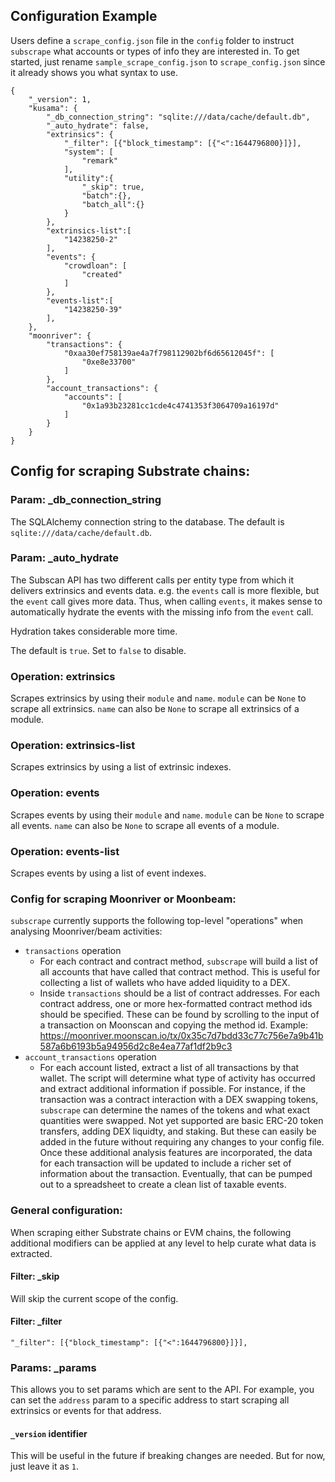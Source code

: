 ## Configuration Example

Users define a `scrape_config.json` file in the `config` folder to instruct `subscrape` what accounts or types of info they are interested in. To get started, just rename `sample_scrape_config.json` to `scrape_config.json` since it already shows you what syntax to use.

```
{
    "_version": 1,
    "kusama": {
        "_db_connection_string": "sqlite:///data/cache/default.db",
        "_auto_hydrate": false,
        "extrinsics": {
            "_filter": [{"block_timestamp": [{"<":1644796800}]}],
            "system": [
                "remark"
            ],
            "utility":{
                "_skip": true,
                "batch":{},
                "batch_all":{}
            }
        },
        "extrinsics-list":[
            "14238250-2"
        ],
        "events": {
            "crowdloan": [
                "created"
            ]
        },
        "events-list":[
            "14238250-39"
        ],
    },
    "moonriver": {
        "transactions": {
            "0xaa30ef758139ae4a7f798112902bf6d65612045f": [
                "0xe8e33700"
            ]
        },
        "account_transactions": {
            "accounts": [
                "0x1a93b23281cc1cde4c4741353f3064709a16197d"
            ]
        }
    }
}
```

## Config for scraping Substrate chains:

### Param: _db_connection_string
The SQLAlchemy connection string to the database. The default is `sqlite:///data/cache/default.db`.

### Param: _auto_hydrate
The Subscan API has two different calls per entity type from which it delivers 
extrinsics and events data. e.g. the `events` call is more flexible, but the 
`event` call gives more data. Thus, when calling `events`, it makes sense to 
automatically hydrate the events with the missing info from the `event` call.

Hydration takes considerable more time. 

The default is `true`. Set to `false` to disable.

### Operation: extrinsics
Scrapes extrinsics by using their `module` and `name`. `module` can be `None` to scrape all extrinsics. `name` can also be `None` to scrape all extrinsics of a module.

### Operation: extrinsics-list
Scrapes extrinsics by using a list of extrinsic indexes.

### Operation: events
Scrapes events by using their `module` and `name`. `module` can be `None` to scrape all events. `name` can also be `None` to scrape all events of a module.

### Operation: events-list
Scrapes events by using a list of event indexes.

### Config for scraping Moonriver or Moonbeam:

`subscrape` currently supports the following top-level "operations" when analysing Moonriver/beam activities:
* `transactions` operation
  * For each contract and contract method, `subscrape` will build a list of all accounts that have called that contract method. This is useful for collecting a list of wallets who have added liquidity to a DEX.
  * Inside `transactions` should be a list of contract addresses. For each contract address, one or more hex-formatted contract method ids should be specified. These can be found by scrolling to the input of a transaction on Moonscan and copying the method id. Example: https://moonriver.moonscan.io/tx/0x35c7d7bdd33c77c756e7a9b41b587a6b6193b5a94956d2c8e4ea77af1df2b9c3
* `account_transactions` operation
  * For each account listed, extract a list of all transactions by that wallet. The script will determine what type of activity has occurred and extract additional information if possible. For instance, if the transaction was a contract interaction with a DEX swapping tokens, `subscrape` can determine the names of the tokens and what exact quantities were swapped. Not yet supported are basic ERC-20 token transfers, adding DEX liquidty, and staking. But these can easily be added in the future without requiring any changes to your config file. Once these additional analysis features are incorporated, the data for each transaction will be updated to include a richer set of information about the transaction. Eventually, that can be pumped out to a spreadsheet to create a clean list of taxable events.

### General configuration:

When scraping either Substrate chains or EVM chains, the following additional modifiers can be applied at any level to help curate what data is extracted.

#### Filter: _skip
Will skip the current scope of the config.

#### Filter: _filter
`"_filter": [{"block_timestamp": [{"<":1644796800}]}],`

### Params: _params
This allows you to set params which are sent to the API. For example, you can set the `address` param to a specific address to start scraping all extrinsics or events for that address.

#### `_version` identifier
This will be useful in the future if breaking changes are needed. But for now, just leave it as `1`.









